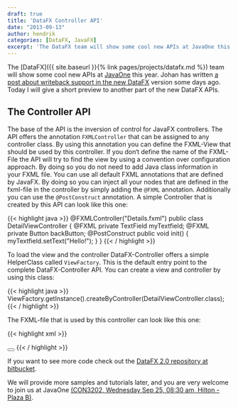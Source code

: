 ```yaml
---
draft: true
title: 'DataFX Controller API'
date: "2013-09-13"
author: hendrik
categories: [DataFX, JavaFX]
excerpt: 'The DataFX team will show some cool new APIs at JavaOne this year. Today I will give a short preview to another part of the new DataFX APIs.'
---
```

The [DataFX]({{ site.baseurl }}{% link pages/projects/datafx.md %}) team will show some cool new APIs at [JavaOne](http://www.oracle.com/javaone/index.html) this year. Johan has written [a post about writeback support in the new DataFX](http://www.lodgon.com/dali/blog/entry/Writeback_support_in_DataFX) version some days ago. Today I will give a short preview to another part of the new DataFX APIs.

## The Controller API

The base of the API is the inversion of control for JavaFX controllers. The API offers the annotation `FXMLController` that can be assigned to any controller class. By using this annotation you can define the FXML-View that should be used by this controller. If you don‘t define the name of the FXML-File the API will try to find the view by using a convention over configuration approach. By doing so you do not need to add Java class information in your FXML file. You can use all default FXML annotations that are defined by JavaFX. By doing so you can inject all your nodes that are defined in the fxml-file in the controller by simply adding the `@FXML` annotation. Additionally you can use the `@PostConstruct` annotation. A simple Controller that is created by this API can look like this one:

{{< highlight java >}}
@FXMLController("Details.fxml")
public class DetailViewController {
        @FXML
        private TextField myTextfield;
        @FXML
        private Button backButton;
        @PostConstruct
        public void init() {
            myTextfield.setText("Hello!");
        }
}
{{< / highlight >}}

To load the view and the controller DataFX-Controller offers a simple HelperClass called `ViewFactory`. This is the default entry point to the complete DataFX-Controller API. You can create a view and controller by using this class:

{{< highlight java >}}
ViewFactory.getInstance().createByController(DetailViewController.class);
{{< / highlight >}}

The FXML-file that is used by this controller can look like this one:

{{< highlight xml >}}
<?xml version="1.0" encoding="UTF-8"?>
<?import javafx.scene.control.*?>
<?import javafx.scene.layout.*?>
<hbox spacing="10" alignment="bottom_right" xmlns:fx="http://javafx.com/fxml">
    <textfield fx:id="myTextfield" prefwidth="90" />
    <button fx:id="backButton" text="back">
</button></hbox>
{{< / highlight >}}

If you want to see more code check out the [DataFX 2.0 repository at bitbucket](https://bitbucket.org/datafx/datafx).

We will provide more samples and tutorials later, and you are very welcome to join us at JavaOne [(CON3202, Wednesday Sep 25, 08:30 am, Hilton - Plaza B)](https://oracleus.activeevents.com/2013/connect/sessionDetail.ww?SESSION_ID=3202).
